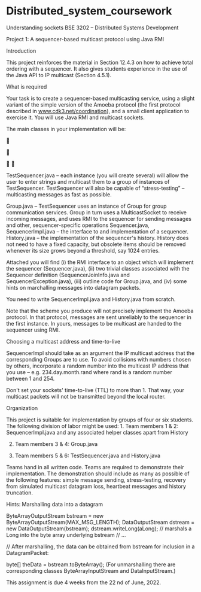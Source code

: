 # Distributed_system_coursework
Understanding sockets 
BSE 3202 – Distributed Systems Development

Project 1: A sequencer-based multicast protocol using Java RMI

Introduction

This project reinforces the material in Section 12.4.3 on how to achieve total ordering with a sequencer. It also gives students experience in the use of the Java API to IP multicast (Section 4.5.1).

What is required

Your task is to create a sequencer-based multicasting service, using a slight variant of the simple version of the Amoeba protocol (the first protocol described in www.cdk3.net/coordination), and a small client application to exercise it. You will use Java RMI and multicast sockets.

The main classes in your implementation will be:





 

TestSequencer.java – each instance (you will create several) will allow the user to enter strings and multicast them to a group of instances of TestSequencer. TestSequencer will also be capable of “stress-testing” – multicasting messages as fast as possible.

Group.java – TestSequencer uses an instance of Group for group communication services. Group in turn uses a MulticastSocket to receive incoming messages, and uses RMI to the sequencer for sending messages and other, sequencer-specific operations Sequencer.java, SequencerImpl.java – the interface to and implementation of a sequencer. History.java – the implementation of the sequencer's history. History does not need to have a fixed capacity, but obsolete items should be removed whenever its size grows beyond a threshold, say 1024 entries.

Attached you will find (i) the RMI interface to an object which will implement the sequencer (Sequencer.java), (ii) two trivial classes associated with the Sequencer definition (SequencerJoinInfo.java and SequencerException.java), (iii) outline code for Group.java, and (iv) some hints on marchalling messages into datagram packets.

You need to write SequencerImpl.java and History.java from scratch.

Note that the scheme you produce will not precisely implement the Amoeba protocol. In that protocol, messages are sent unreliably to the sequencer in the first instance. In yours, messages to be multicast are handed to the sequencer using RMI.

Choosing a multicast address and time-to-live

SequencerImpl should take as an argument the IP multicast address that the corresponding Groups are to use. To avoid collisions with numbers chosen by others, incorporate a random number into the multicast IP address that you use – e.g. 234.day.month.rand where rand is a random number between 1 and 254.

Don't set your sockets' time-to-live (TTL) to more than 1. That way, your multicast packets will not be transmitted beyond the local router.

Organization

This project is suitable for implementation by groups of four or six students. The following division of labor might be used: 1. Team members 1 & 2: SequencerImpl.java and any associated helper classes apart from History

2. Team members 3 & 4: Group.java

3. Team members 5 & 6: TestSequencer.java and History.java

Teams hand in all written code. Teams are required to demonstrate their implementation. The demonstration should include as many as possible of the following features: simple message sending, stress-testing, recovery from simulated multicast datagram loss, heartbeat messages and history truncation.

Hints: Marshalling data into a datagram

ByteArrayOutputStream bstream = new ByteArrayOutputStream(MAX_MSG_LENGTH); DataOutputStream dstream = new DataOutputStream(bstream); dstream.writeLong(aLong); // marshals a Long into the byte array underlying bstream // …

// After marshalling, the data can be obtained from bstream for inclusion in a DatagramPacket:

byte[] theData = bstream.toByteArray(); (For unmarshalling there are corresponding classes ByteArrayInputStream and DataInputStream.)

This assignment is due 4 weeks from the 22 nd of June, 2022.
